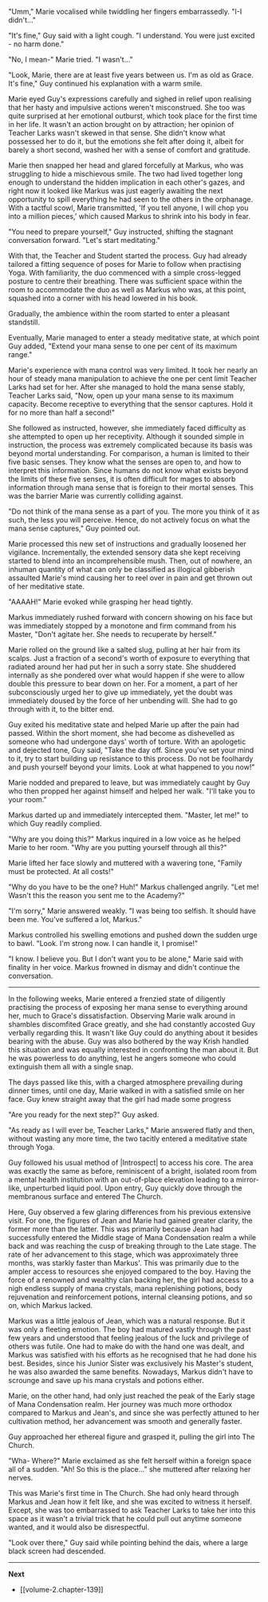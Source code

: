 
"Umm," Marie vocalised while twiddling her fingers embarrassedly. "I-I didn't..."

"It's fine," Guy said with a light cough. "I understand. You were just excited - no harm done."

"No, I mean-" Marie tried. "I wasn't..."

"Look, Marie, there are at least five years between us. I'm as old as Grace. It's fine," Guy continued his explanation with a warm smile.

Marie eyed Guy's expressions carefully and sighed in relief upon realising that her hasty and impulsive actions weren't misconstrued. She too was quite surprised at her emotional outburst, which took place for the first time in her life. It wasn't an action brought on by attraction; her opinion of Teacher Larks wasn't skewed in that sense. She didn't know what possessed her to do it, but the emotions she felt after doing it, albeit for barely a short second, washed her with a sense of comfort and gratitude.

Marie then snapped her head and glared forcefully at Markus, who was struggling to hide a mischievous smile. The two had lived together long enough to understand the hidden implication in each other's gazes, and right now it looked like Markus was just eagerly awaiting the next opportunity to spill everything he had seen to the others in the orphanage. With a tactful scowl, Marie transmitted, 'If you tell anyone, I will chop you into a million pieces,' which caused Markus to shrink into his body in fear.

"You need to prepare yourself," Guy instructed, shifting the stagnant conversation forward. "Let's start meditating."

With that, the Teacher and Student started the process. Guy had already tailored a fitting sequence of poses for Marie to follow when practising Yoga. With familiarity, the duo commenced with a simple cross-legged posture to centre their breathing. There was sufficient space within the room to accommodate the duo as well as Markus who was, at this point, squashed into a corner with his head lowered in his book.

Gradually, the ambience within the room started to enter a pleasant standstill.

Eventually, Marie managed to enter a steady meditative state, at which point Guy added, "Extend your mana sense to one per cent of its maximum range."

Marie's experience with mana control was very limited. It took her nearly an hour of steady mana manipulation to achieve the one per cent limit Teacher Larks had set for her. After she managed to hold the mana sense stably, Teacher Larks said, "Now, open up your mana sense to its maximum capacity. Become receptive to everything that the sensor captures. Hold it for no more than half a second!"

She followed as instructed, however, she immediately faced difficulty as she attempted to open up her receptivity. Although it sounded simple in instruction, the process was extremely complicated because its basis was beyond mortal understanding. For comparison, a human is limited to their five basic senses. They know what the senses are open to, and how to interpret this information. Since humans do not know what exists beyond the limits of these five senses, it is often difficult for mages to absorb information through mana sense that is foreign to their mortal senses. This was the barrier Marie was currently colliding against.

"Do not think of the mana sense as a part of you. The more you think of it as such, the less you will perceive. Hence, do not actively focus on what the mana sense captures," Guy pointed out.

Marie processed this new set of instructions and gradually loosened her vigilance. Incrementally, the extended sensory data she kept receiving started to blend into an incomprehensible mush. Then, out of nowhere, an inhuman quantity of what can only be classified as illogical gibberish assaulted Marie's mind causing her to reel over in pain and get thrown out of her meditative state.

"AAAAH!" Marie evoked while grasping her head tightly.

Markus immediately rushed forward with concern showing on his face but was immediately stopped by a monotone and firm command from his Master, "Don't agitate her. She needs to recuperate by herself."

Marie rolled on the ground like a salted slug, pulling at her hair from its scalps. Just a fraction of a second's worth of exposure to everything that radiated around her had put her in such a sorry state. She shuddered internally as she pondered over what would happen if she were to allow double this pressure to bear down on her. For a moment, a part of her subconsciously urged her to give up immediately, yet the doubt was immediately doused by the force of her unbending will. She had to go through with it, to the bitter end.

Guy exited his meditative state and helped Marie up after the pain had passed. Within the short moment, she had become as dishevelled as someone who had undergone days' worth of torture. With an apologetic and dejected tone, Guy said, "Take the day off. Since you've set your mind to it, try to start building up resistance to this process. Do not be foolhardy and push yourself beyond your limits. Look at what happened to you now!"

Marie nodded and prepared to leave, but was immediately caught by Guy who then propped her against himself and helped her walk. "I'll take you to your room."

Markus darted up and immediately intercepted them. "Master, let me!" to which Guy readily complied.

"Why are you doing this?" Markus inquired in a low voice as he helped Marie to her room. "Why are you putting yourself through all this?"

Marie lifted her face slowly and muttered with a wavering tone, "Family must be protected. At all costs!"

"Why do you have to be the one? Huh!" Markus challenged angrily. "Let me! Wasn't this the reason you sent me to the Academy?"

"I'm sorry," Marie answered weakly. "I was being too selfish. It should have been me. You've suffered a lot, Markus."

Markus controlled his swelling emotions and pushed down the sudden urge to bawl. "Look. I'm strong now. I can handle it, I promise!"

"I know. I believe you. But I don't want you to be alone," Marie said with finality in her voice. Markus frowned in dismay and didn't continue the conversation.

____

In the following weeks, Marie entered a frenzied state of diligently practising the process of exposing her mana sense to everything around her, much to Grace's dissatisfaction. Observing Marie walk around in shambles discomfited Grace greatly, and she had constantly accosted Guy verbally regarding this. It wasn't like Guy could do anything about it besides bearing with the abuse. Guy was also bothered by the way Krish handled this situation and was equally interested in confronting the man about it. But he was powerless to do anything, lest he angers someone who could extinguish them all with a single snap.

The days passed like this, with a charged atmosphere prevailing during dinner times, until one day, Marie walked in with a satisfied smile on her face. Guy knew straight away that the girl had made some progress

"Are you ready for the next step?" Guy asked.

"As ready as I will ever be, Teacher Larks," Marie answered flatly and then, without wasting any more time, the two tacitly entered a meditative state through Yoga.

Guy followed his usual method of |Introspect| to access his core. The area was exactly the same as before, reminiscent of a bright, isolated room from a mental health institution with an out-of-place elevation leading to a mirror-like, unperturbed liquid pool. Upon entry, Guy quickly dove through the membranous surface and entered The Church.

Here, Guy observed a few glaring differences from his previous extensive visit. For one, the figures of Jean and Marie had gained greater clarity, the former more than the latter. This was primarily because Jean had successfully entered the Middle stage of Mana Condensation realm a while back and was reaching the cusp of breaking through to the Late stage. The rate of her advancement to this stage, which was approximately three months, was starkly faster than Markus'. This was primarily due to the ampler access to resources she enjoyed compared to the boy. Having the force of a renowned and wealthy clan backing her, the girl had access to a nigh endless supply of mana crystals, mana replenishing potions, body rejuvenation and reinforcement potions, internal cleansing potions, and so on, which Markus lacked.

Markus was a little jealous of Jean, which was a natural response. But it was only a fleeting emotion. The boy had matured vastly through the past few years and understood that feeling jealous of the luck and privilege of others was futile. One had to make do with the hand one was dealt, and Markus was satisfied with his efforts as he recognised that he had done his best. Besides, since his Junior Sister was exclusively his Master's student, he was also awarded the same benefits. Nowadays, Markus didn't have to scrounge and save up his mana crystals and potions either.

Marie, on the other hand, had only just reached the peak of the Early stage of Mana Condensation realm. Her journey was much more orthodox compared to Markus and Jean's, and since she was perfectly attuned to her cultivation method, her advancement was smooth and generally faster.

Guy approached her ethereal figure and grasped it, pulling the girl into The Church.

"Wha- Where?" Marie exclaimed as she felt herself within a foreign space all of a sudden. "Ah! So this is the place..." she muttered after relaxing her nerves.

This was Marie's first time in The Church. She had only heard through Markus and Jean how it felt like, and she was excited to witness it herself. Except, she was too embarrassed to ask Teacher Larks to take her into this space as it wasn't a trivial trick that he could pull out anytime someone wanted, and it would also be disrespectful.

"Look over there," Guy said while pointing behind the dais, where a large black screen had descended.

____

**Next**
* [[volume-2.chapter-139]]